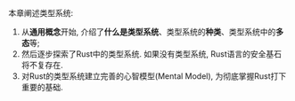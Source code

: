 
本章阐述类型系统:

1. 从**通用概念**开始, 介绍了**什么是类型系统**、类型系统的**种类**、类型系统中的**多态**等; 
2. 然后逐步探索了Rust中的类型系统. 如果没有类型系统, Rust语言的安全基石将不复存在. 
3. 对Rust的类型系统建立完善的心智模型(Mental Model), 为彻底掌握Rust打下重要的基础. 




